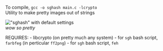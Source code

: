 To compile, `gcc -o sghash main.c -lcrypto`  
Utility to make pretty images out of strings

!["sghash" with default settings](sghash.png "\"shgash\" with default settings")  
*wow so pretty*

REQUIRES:
	- libcrypto (on pretty much any system)
	- for `sgh` bash script, `farbfeg` (in perticular `ff2png`)
	- for `sgh` bash script, `feh`


